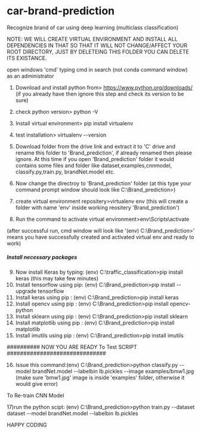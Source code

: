 # car-brand-prediction
Recognize brand of car using deep learning (multiclass classification)

NOTE: WE WILL CREATE VIRTUAL ENVIRONMENT AND INSTALL ALL DEPENDENCIES IN THAT SO THAT IT WILL NOT CHANGE/AFFECT YOUR ROOT DIRECTORY, JUST BY DELETEING THIS FOLDER YOU CAN DELETE ITS EXISTANCE.

open windows 'cmd' typing cmd in search (not conda command window) as an administrator



1) Download and install python from> https://www.python.org/downloads/    (if you already have then ignore this step and check its version to be sure)
2) check python version> python -V

3) Install virtual environment> pip install virtualenv
4) test installation> virtualenv --version

5) Download folder from the drive link and extract it to 'C' drive and rename this folder to 'Brand_prediction', if already renamed then please ignore.
At this time if you open 'Brand_prediction' folder it would contains some files and folder like dataset,examples,cnnmodel, classify.py,train.py, brandNet.model etc.


6) Now change the directroy to 'Brand_prediction' folder
(at this type your command prompt window should look like C:\Brand_prediction>)

7) create virtual environment repositery>virtualenv env
(this will create a folder with name 'env' inside working reositery 'Brand_prediction')

8) Run the command to activate virtual environment>env\Scripts\activate

(after successful run, cmd window will look like '(env) C:\Brand_prediction>' means you have successfully created and activated virtual env and ready to work)




##### Install necessary packages ####################


9) Now install Keras by typing: (env) C:\traffic_classification>pip install keras
(this may take few minutes)
10) Install tensorflow using pip: (env) C:\Brand_prediction>pip install --upgrade tensorflow
11) Install keras using pip : (env) C:\Brand_prediction>pip install keras
12) Install opencv using pip : (env) C:\Brand_prediction>pip install opencv-python
13) Install sklearn using pip : (env) C:\Brand_prediction>pip install sklearn
14) Install matplotlib using pip : (env) C:\Brand_prediction>pip install matplotlib 
15) Install imutils using pip : (env) C:\Brand_prediction>pip install imutils


##########  NOW YOU ARE READY To Test SCRIPT  ##############################

16) Issue this command:(env) C:\Brand_prediction>python classify.py --model brandNet.model --labelbin lb.pickles --image examples/bmw1.jpg
(make sure 'bmw1.jpg' image is inside 'examples' folder, otherwise it would give error)

To Re-train CNN Model

17)run the python scipt: (env) C:\Brand_prediction>python train.py --dataset dataset --model brandNet.model --labelbin lb.pickles


HAPPY CODING
